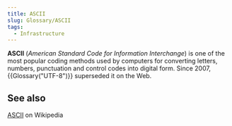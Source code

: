```yaml
---
title: ASCII
slug: Glossary/ASCII
tags:
  - Infrastructure
---
```


**ASCII** (_American Standard Code for Information Interchange_) is one of the most popular coding methods used by computers for converting letters, numbers, punctuation and control codes into digital form. Since 2007, {{Glossary("UTF-8")}} superseded it on the Web.

## See also

[ASCII](https://en.wikipedia.org/wiki/ASCII) on Wikipedia
